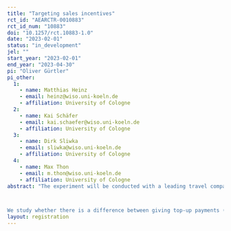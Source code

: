 ```yaml
---
title: "Targeting sales incentives"
rct_id: "AEARCTR-0010883"
rct_id_num: "10883"
doi: "10.1257/rct.10883-1.0"
date: "2023-02-01"
status: "in_development"
jel: ""
start_year: "2023-02-01"
end_year: "2023-04-30"
pi: "Oliver Gürtler"
pi_other:
  1:
    - name: Matthias Heinz
    - email: heinz@wiso.uni-koeln.de
    - affiliation: University of Cologne
  2:
    - name: Kai Schäfer
    - email: kai.schaefer@wiso.uni-koeln.de
    - affiliation: University of Cologne
  3:
    - name: Dirk Sliwka
    - email: sliwka@wiso.uni-koeln.de
    - affiliation: University of Cologne
  4:
    - name: Max Thon
    - email: m.thon@wiso.uni-koeln.de
    - affiliation: University of Cologne
abstract: "The experiment will be conducted with a leading travel company and tour operator in Germany. The firm sells its products online but also through a large number of mostly independently owned travel agencies. These travel agencies work together with several tour operators and the respective tour operators pay the agencies through commissions typically set once a year. Common commission payments are defined as percentages of sales.

We study whether there is a difference between giving top-up payments (made for bookings to specific target destination) to the agency owner or the team of agents (through travel vouchers)."
layout: registration
---
```


